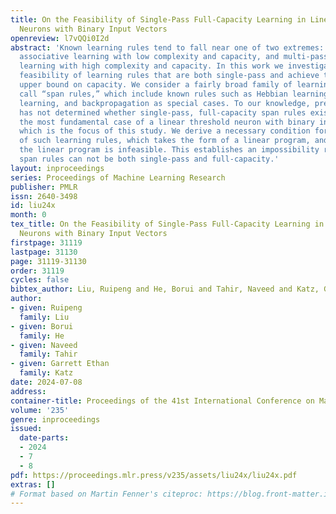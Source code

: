 ```yaml
---
title: On the Feasibility of Single-Pass Full-Capacity Learning in Linear Threshold
  Neurons with Binary Input Vectors
openreview: l7vQQi0I2d
abstract: 'Known learning rules tend to fall near one of two extremes: single-pass
  associative learning with low complexity and capacity, and multi-pass iterative
  learning with high complexity and capacity. In this work we investigate the mathematical
  feasibility of learning rules that are both single-pass and achieve the theoretical
  upper bound on capacity. We consider a fairly broad family of learning rules we
  call “span rules,” which include known rules such as Hebbian learning, perceptron
  learning, and backpropagation as special cases. To our knowledge, previous work
  has not determined whether single-pass, full-capacity span rules exist, even in
  the most fundamental case of a linear threshold neuron with binary input vectors,
  which is the focus of this study. We derive a necessary condition for the existence
  of such learning rules, which takes the form of a linear program, and show that
  the linear program is infeasible. This establishes an impossibility result that
  span rules can not be both single-pass and full-capacity.'
layout: inproceedings
series: Proceedings of Machine Learning Research
publisher: PMLR
issn: 2640-3498
id: liu24x
month: 0
tex_title: On the Feasibility of Single-Pass Full-Capacity Learning in Linear Threshold
  Neurons with Binary Input Vectors
firstpage: 31119
lastpage: 31130
page: 31119-31130
order: 31119
cycles: false
bibtex_author: Liu, Ruipeng and He, Borui and Tahir, Naveed and Katz, Garrett Ethan
author:
- given: Ruipeng
  family: Liu
- given: Borui
  family: He
- given: Naveed
  family: Tahir
- given: Garrett Ethan
  family: Katz
date: 2024-07-08
address:
container-title: Proceedings of the 41st International Conference on Machine Learning
volume: '235'
genre: inproceedings
issued:
  date-parts:
  - 2024
  - 7
  - 8
pdf: https://proceedings.mlr.press/v235/assets/liu24x/liu24x.pdf
extras: []
# Format based on Martin Fenner's citeproc: https://blog.front-matter.io/posts/citeproc-yaml-for-bibliographies/
---
```

